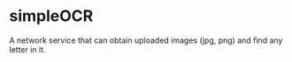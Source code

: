 # simpleOCR
A network service that can obtain uploaded images (jpg, png) and find any letter in it.
